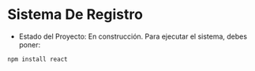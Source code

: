 <h1>Sistema De Registro</h1>

- Estado del Proyecto: En construcción.
Para ejecutar el sistema, debes poner:

```npm install react```
